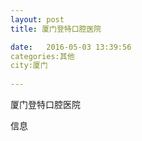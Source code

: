 ```yaml
--- 
layout: post 
title: 厦门登特口腔医院

date:   2016-05-03 13:39:56 
categories:其他  
city:厦门
  
--- 
```

   
厦门登特口腔医院

信息

